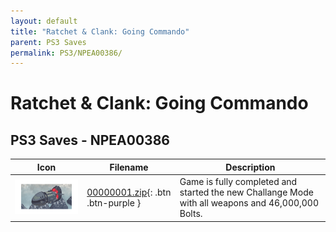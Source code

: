 ```yaml
---
layout: default
title: "Ratchet & Clank: Going Commando"
parent: PS3 Saves
permalink: PS3/NPEA00386/
---
```

# Ratchet & Clank: Going Commando

## PS3 Saves - NPEA00386

| Icon | Filename | Description |
|------|----------|-------------|
| ![Ratchet & Clank: Going Commando](ICON0.PNG) | [00000001.zip](00000001.zip){: .btn .btn-purple } | Game is fully completed and started the new Challange Mode with all weapons and 46,000,000 Bolts. |
